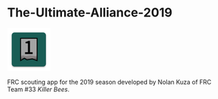 # The-Ultimate-Alliance-2019
<img src="/app/src/main/ic_tua-web.png?raw=true" width="100" height="100" />

FRC scouting app for the 2019 season developed by Nolan Kuza of FRC Team #33 *Killer Bees*.

